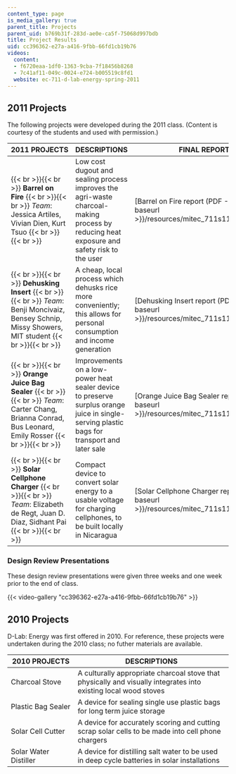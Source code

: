 ```yaml
---
content_type: page
is_media_gallery: true
parent_title: Projects
parent_uid: b769b31f-283d-ae0e-ca5f-75068d997bdb
title: Project Results
uid: cc396362-e27a-a416-9fbb-66fd1cb19b76
videos:
  content:
  - f6720eaa-1df0-1363-9cba-7f18456b8268
  - 7c41af11-049c-0024-e724-b005519c8fd1
  website: ec-711-d-lab-energy-spring-2011
---
```


2011 Projects
-------------

The following projects were developed during the 2011 class. (Content is courtesy of the students and used with permission.)

| 2011 PROJECTS | DESCRIPTIONS | FINAL REPORTS |
| --- | --- | --- |
|  {{< br >}}{{< br >}} **Barrel on Fire** {{< br >}}{{< br >}} _Team_: Jessica Artiles, Vivian Dien, Kurt Tsuo {{< br >}}{{< br >}}  | Low cost dugout and sealing process improves the agri-waste charcoal-making process by reducing heat exposure and safety risk to the user | [Barrel on Fire report (PDF - 1.5MB)]({{< baseurl >}}/resources/mitec_711s11_proj_rptfire) |
|  {{< br >}}{{< br >}} **Dehusking Insert** {{< br >}}{{< br >}} _Team_: Benji Moncivaiz, Bensey Schnip, Missy Showers, MIT student {{< br >}}{{< br >}}  | A cheap, local process which dehusks rice more conveniently; this allows for personal consumption and income generation | [Dehusking Insert report (PDF)]({{< baseurl >}}/resources/mitec_711s11_proj_rpthusk) |
|  {{< br >}}{{< br >}} **Orange Juice Bag Sealer** {{< br >}}{{< br >}} _Team_: Carter Chang, Brianna Conrad, Bus Leonard, Emily Rosser {{< br >}}{{< br >}}  | Improvements on a low-power heat sealer device to preserve surplus orange juice in single-serving plastic bags for transport and later sale | [Orange Juice Bag Sealer report (PDF)]({{< baseurl >}}/resources/mitec_711s11_proj_rptseal) |
|  {{< br >}}{{< br >}} **Solar Cellphone Charger** {{< br >}}{{< br >}} _Team_: Elizabeth de Regt, Juan D. Diaz, Sidhant Pai {{< br >}}{{< br >}}  | Compact device to convert solar energy to a usable voltage for charging cellphones, to be built locally in Nicaragua | [Solar Cellphone Charger report (PDF)]({{< baseurl >}}/resources/mitec_711s11_proj_rptchrg) 

### Design Review Presentations

These design review presentations were given three weeks and one week prior to the end of class.

{{< video-gallery "cc396362-e27a-a416-9fbb-66fd1cb19b76" >}}


2010 Projects
-------------

D-Lab: Energy was first offered in 2010. For reference, these projects were undertaken during the 2010 class; no futher materials are available.

| 2010 PROJECTS | DESCRIPTIONS |
| --- | --- |
| Charcoal Stove | A culturally appropriate charcoal stove that physically and visually integrates into existing local wood stoves |
| Plastic Bag Sealer | A device for sealing single use plastic bags for long term juice storage |
| Solar Cell Cutter | A device for accurately scoring and cutting scrap solar cells to be made into cell phone chargers |
| Solar Water Distiller | A device for distilling salt water to be used in deep cycle batteries in solar installations